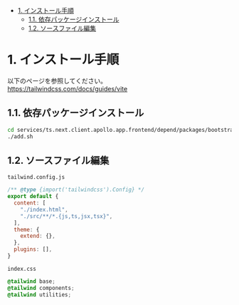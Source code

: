 - [1. インストール手順](#1-インストール手順)
  - [1.1. 依存パッケージインストール](#11-依存パッケージインストール)
  - [1.2. ソースファイル編集](#12-ソースファイル編集)


# 1. インストール手順

以下のページを参照してください。  
https://tailwindcss.com/docs/guides/vite

## 1.1. 依存パッケージインストール

```sh
cd services/ts.next.client.apollo.app.frontend/depend/packages/bootstrap
./add.sh
```

## 1.2. ソースファイル編集

`tailwind.config.js`

```javascript
/** @type {import('tailwindcss').Config} */
export default {
  content: [
    "./index.html",
    "./src/**/*.{js,ts,jsx,tsx}",
  ],
  theme: {
    extend: {},
  },
  plugins: [],
}
```

`index.css`

```css
@tailwind base;
@tailwind components;
@tailwind utilities;
```
